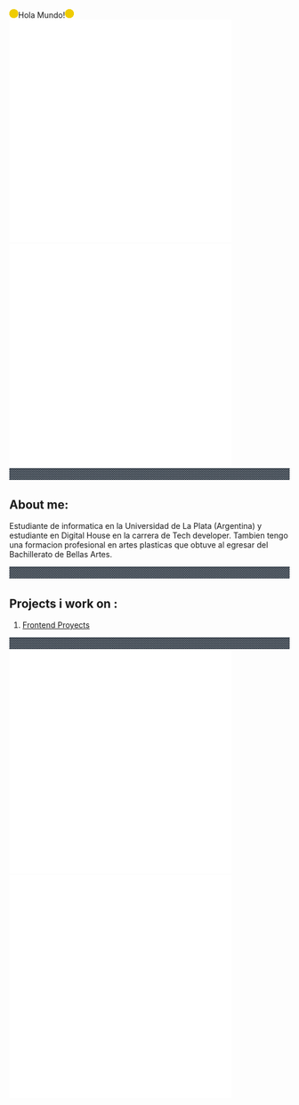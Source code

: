 <div><img src="img/Moneda_muestra.gif# alt="Explosion">Hola Mundo!<img src="img/Moneda_muestra.gif# alt="Explosion"></div>

<div>
  <img src="img/expl.gif# alt="Explosion">
  <img src="img/expl.gif# alt="Explosion">
</div>


<div aling="center">
    <img src="img/Guardaanim2.gif" alt="Guarda">
</div>

## About me: 

<p>
    Estudiante de informatica en la Universidad de La Plata (Argentina) y estudiante en Digital House en la carrera de Tech developer.
    Tambien tengo una formacion profesional en artes plasticas que obtuve al egresar del Bachillerato de Bellas Artes.
</p>
<div aling="center">
    <img src="img/Guardaanim2.gif# alt="Guarda">
</div>
                                               
## Projects i work on :                                              
 
<ol>                                               
 <li> <a href = "https://julianpariss.github.io/Frontend">Frontend Proyects</a> </li>
</ol>                                                                         
<div aling="center">
    <img src="img/Guardaanim2.gif# alt="Guarda">
</div>   


<div>
  <img src="img/expl.gif# alt="Explosion">
  <img src="img/expl.gif# alt="Explosion">
</div>


